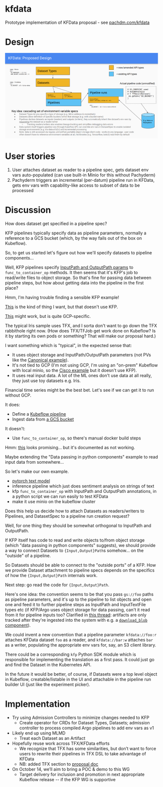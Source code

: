 # kfdata
Prototype implementation of KFData proposal - see [pachdm.com/kfdata](https://pachdm.com/kfdata)

# Design

![KFData design](kfdata-design.png)

# User stories

1. User attaches dataset as reader to a pipeline spec, gets dataset env vars auto-populated (can use built-in Minio for this without Pachyderm)
2. Pachyderm triggers an incremental (per-datum) pipeline run in KFData, gets env vars with capability-like access to subset of data to be processed


# Discussion

How does dataset get specified in a pipeline spec?

KFP pipelines typically specify data as pipeline parameters, normally a reference to a GCS bucket (which, by the way fails out of the box on Kubeflow).

So, to get us started let's figure out how we'll specify datasets to pipeline components...

Well, KFP pipelines specify [InputPath and OutputPath params](https://github.com/kubeflow/pipelines/blob/master/samples/tutorials/Data%20passing%20in%20python%20components.ipynb) to `func_to_container_op` methods.
It then seems that it's KFP's job to read/write files to object storage.
So that's fine for passing data between pipeline steps, but how about getting data into the pipeline in the first place?

Hmm, I'm having trouble finding a sensible KFP example!

[This](https://github.com/kubeflow/examples/blob/master/mnist/mnist_vanilla_k8s.ipynb) is the kind of thing I want, but that doesn't use KFP.

[This](https://github.com/kubeflow/examples/tree/master/financial_time_series) might work, but is quite GCP-specific.

The typical Iris sample uses TFX, and I sorta don't want to go down the TFX rabbithole right now. (How does TFX/TFJob get work done on Kubeflow? Is it by starting its own pods or something? That will make our proposal hard.)

I want something which is "typical", in the expected sense that:
* It uses object storage and InputPath/OutputPath parameters (not PVs like the [Canonical example](https://ubuntu.com/blog/data-science-workflows-on-kubernetes-with-kubeflow-pipelines-part-2)).
* It's not tied to GCP (I'm not using GCP, I'm using an "on-prem" Kubeflow with local minio, so the [Cisco example](https://github.com/kubeflow/examples/blob/master/mnist/mnist_vanilla_k8s.ipynb) but it doesn't use KFP).
* It uses real input data. A lot of the ML ones don't use data at all really, they just use toy datasets e.g. Iris.

Financial time series might be the best bet. Let's see if we can get it to run without GCP.

It does:
* Define a [Kubeflow pipeline](https://github.com/kubeflow/examples/blob/d93c18f/financial_time_series/tensorflow_model/ml_pipeline.py)
* Ingest data from [a GCS bucket](https://github.com/kubeflow/examples/blob/d93c18f/financial_time_series/tensorflow_model/run_train.py#L86)

It doesn't:
* Use `func_to_container_op`, so there's manual docker build steps

Hmm: [this](https://github.com/kubeflow/examples/pull/669/files) looks promising... but it's documented as not working.

Maybe extending the "Data passing in python components" example to read input data from somewhere...

So let's make our own example.

* [pytorch text model](https://pytorch.org/tutorials/beginner/text_sentiment_ngrams_tutorial.html)
* inference pipeline which just does sentiment analysis on strings of text
* kfp `func_to_container_op` with InputPath and OutputPath annotations, in a python script we can run easily to test KFData
* make it use minio on the kubeflow cluster

Does this help us decide how to attach Datasets as readers/writers to Pipelines, and DatasetSpec to a pipeline run creation request?

Well, for one thing they should be somewhat orthogonal to InputPath and OutputPath.

If KFP itself has code to read and write objects to/from object storage (which "data passing in python components" suggests), we should provide a way to connect Datasets to `{Input,Output}Path`s somehow... on the "outside" of a pipeline.

So Datasets should be able to connect to the "outside ports" of a KFP.
How we provide Dataset attachment to pipeline specs depends on the specifics of how the `{Input,Output}Path` internals work.

Next step: go read the code for `{Input,Output}Path`.

Here's one idea: the convention seems to be that you pass `gs://foo` paths as pipeline parameters, and it's up to the pipeline to list objects and open one and feed it to further pipeline steps as InputPath and InputTextFile types etc (if KFP/Argo uses object storage for data passing, can't it read from it for pipeline inputs too? Clarified in [this thread](https://github.com/kubeflow/pipelines/issues/3548#issuecomment-616045460): artifacts are only tracked after they're ingested into the system with e.g. a [`download_blob` component](https://raw.githubusercontent.com/kubeflow/pipelines/2dac60c/components/google-cloud/storage/download_blob/component.yaml)).

We could invent a new convention that a pipeline parameter `kfdata://foo:r` attaches KFData dataset `foo` as a reader, and `kfdata://bar:w` attaches `bar` as a writer, populating the appropriate env vars for, say, an S3 client library.

There could be a corresponding `kfp` Python SDK module which is responsible for implementing the translation as a first pass. It could just go and find the Dataset in the Kubernetes API.

In the future it would be better, of course, if Datasets were a top level object in Kubeflow, creatable/listable in the UI and attachable in the pipeline run builder UI (just like the experiment picker).


# Implementation

* Try using Admission Controllers to minimize changes needed to KFP
  * Create operator for CRDs for Dataset Types, Datasets; admission controller to process compiled Argo pipelines to add env vars as v1
* Likely end up using MLMD
  * Treat each Dataset as an Artifact
* Hopefully reuse work across TFX/KFData efforts
  * We recognize that TFX has some similarities, but don’t want to force users to rewrite their pipelines in TFX DSL to take advantage of KFData
  * NB: added TFX section to [proposal doc](https://docs.google.com/document/d/1ccIM5-khU52HuZKSujRmgDyzxyzJZ6cmI597uqdh-ek/edit)
* On October 14, we’ll aim to bring a POC & demo to this WG
  * Target delivery for inclusion and promotion in next appropriate Kubeflow release -- if the KFP WG is supportive
